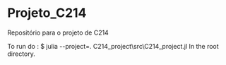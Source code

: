 # Projeto_C214
Repositório para o projeto de C214


To run do : $ julia --project=. C214_project\src\C214_project.jl
In the root directory.